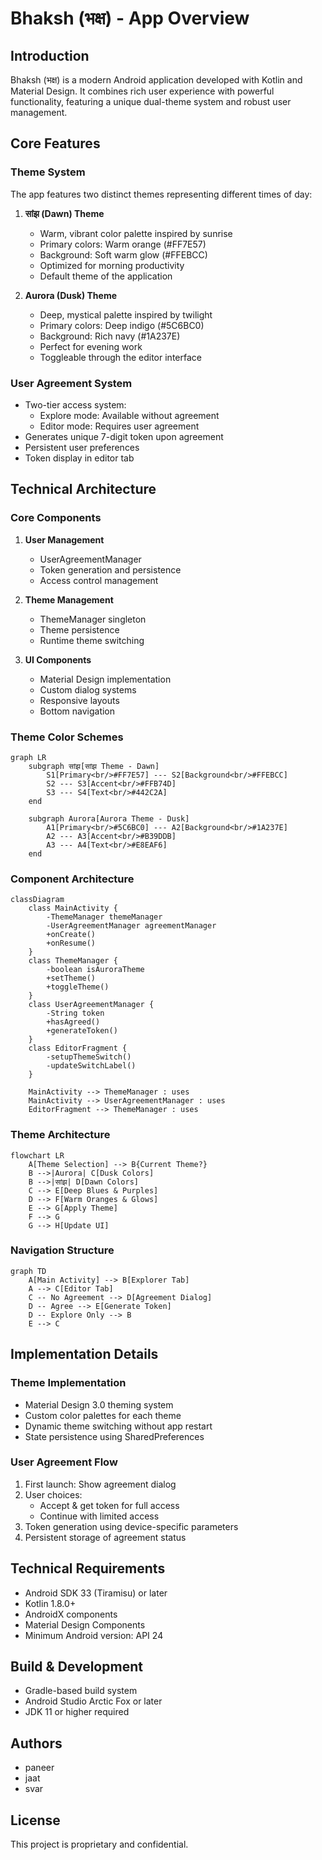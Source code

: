 # Bhaksh (भक्ष) - App Overview

## Introduction
Bhaksh (भक्ष) is a modern Android application developed with Kotlin and Material Design. It combines rich user experience with powerful functionality, featuring a unique dual-theme system and robust user management.

## Core Features

### Theme System
The app features two distinct themes representing different times of day:

1. **सांझ (Dawn) Theme**
   - Warm, vibrant color palette inspired by sunrise
   - Primary colors: Warm orange (#FF7E57)
   - Background: Soft warm glow (#FFEBCC)
   - Optimized for morning productivity
   - Default theme of the application

2. **Aurora (Dusk) Theme**
   - Deep, mystical palette inspired by twilight
   - Primary colors: Deep indigo (#5C6BC0)
   - Background: Rich navy (#1A237E)
   - Perfect for evening work
   - Toggleable through the editor interface

### User Agreement System
- Two-tier access system:
  - Explore mode: Available without agreement
  - Editor mode: Requires user agreement
- Generates unique 7-digit token upon agreement
- Persistent user preferences
- Token display in editor tab

## Technical Architecture

### Core Components
1. **User Management**
   - UserAgreementManager
   - Token generation and persistence
   - Access control management

2. **Theme Management**
   - ThemeManager singleton
   - Theme persistence
   - Runtime theme switching

3. **UI Components**
   - Material Design implementation
   - Custom dialog systems
   - Responsive layouts
   - Bottom navigation

### Theme Color Schemes
```mermaid
graph LR
    subgraph सांझ[सांझ Theme - Dawn]
        S1[Primary<br/>#FF7E57] --- S2[Background<br/>#FFEBCC]
        S2 --- S3[Accent<br/>#FFB74D]
        S3 --- S4[Text<br/>#442C2A]
    end
    
    subgraph Aurora[Aurora Theme - Dusk]
        A1[Primary<br/>#5C6BC0] --- A2[Background<br/>#1A237E]
        A2 --- A3[Accent<br/>#B39DDB]
        A3 --- A4[Text<br/>#E8EAF6]
    end
```

### Component Architecture
```mermaid
classDiagram
    class MainActivity {
        -ThemeManager themeManager
        -UserAgreementManager agreementManager
        +onCreate()
        +onResume()
    }
    class ThemeManager {
        -boolean isAuroraTheme
        +setTheme()
        +toggleTheme()
    }
    class UserAgreementManager {
        -String token
        +hasAgreed()
        +generateToken()
    }
    class EditorFragment {
        -setupThemeSwitch()
        -updateSwitchLabel()
    }
    
    MainActivity --> ThemeManager : uses
    MainActivity --> UserAgreementManager : uses
    EditorFragment --> ThemeManager : uses
```

### Theme Architecture
```mermaid
flowchart LR
    A[Theme Selection] --> B{Current Theme?}
    B -->|Aurora| C[Dusk Colors]
    B -->|सांझ| D[Dawn Colors]
    C --> E[Deep Blues & Purples]
    D --> F[Warm Oranges & Glows]
    E --> G[Apply Theme]
    F --> G
    G --> H[Update UI]
```

### Navigation Structure
```mermaid
graph TD
    A[Main Activity] --> B[Explorer Tab]
    A --> C[Editor Tab]
    C -- No Agreement --> D[Agreement Dialog]
    D -- Agree --> E[Generate Token]
    D -- Explore Only --> B
    E --> C
```

## Implementation Details

### Theme Implementation
- Material Design 3.0 theming system
- Custom color palettes for each theme
- Dynamic theme switching without app restart
- State persistence using SharedPreferences

### User Agreement Flow
1. First launch: Show agreement dialog
2. User choices:
   - Accept & get token for full access
   - Continue with limited access
3. Token generation using device-specific parameters
4. Persistent storage of agreement status

## Technical Requirements
- Android SDK 33 (Tiramisu) or later
- Kotlin 1.8.0+
- AndroidX components
- Material Design Components
- Minimum Android version: API 24

## Build & Development
- Gradle-based build system
- Android Studio Arctic Fox or later
- JDK 11 or higher required

## Authors
- paneer
- jaat
- svar

## License
This project is proprietary and confidential.